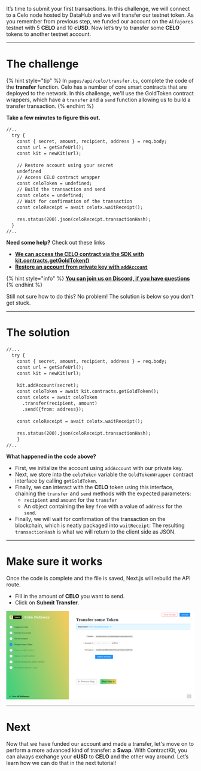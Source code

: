 It’s time to submit your first transactions. In this challenge, we will connect to a Celo node hosted by DataHub and we will transfer our testnet token. As you remember from previous step, we funded our account on the `Alfajores` testnet with 5 **CELO** and 10 **cUSD**. Now let’s try to transfer some **CELO** tokens to another testnet account.

----------------------------------

# The challenge

{% hint style="tip" %}
In `pages/api/celo/transfer.ts`, complete the code of the **transfer** function. Celo has a number of core smart contracts that are deployed to the network. In this challenge, we'll use the GoldToken contract wrappers, which have a `transfer` and a `send` function allowing us to build a transfer transaction. 
{% endhint %}

**Take a few minutes to figure this out.**

```tsx
//..
  try {
    const { secret, amount, recipient, address } = req.body;
    const url = getSafeUrl();
    const kit = newKit(url);

    // Restore account using your secret
    undefined
    // Access CELO contract wrapper
    const celoToken = undefined;
    // Build the transaction and send
    const celotx = undefined;
    // Wait for confirmation of the transaction
    const celoReceipt = await celotx.waitReceipt();

    res.status(200).json(celoReceipt.transactionHash);
  }
//..
```

**Need some help?** Check out these links
* [**We can access the CELO contract via the SDK with kit.contracts.getGoldToken()**](https://docs.celo.org/developer-guide/contractkit/contracts-wrappers-registry#interacting-with-celo-and-cusd)
* [**Restore an account from private key with `addAccount`**](https://docs.celo.org/developer-guide/sdk-code-reference/summary-17/modules/_rpc_wallet_.rpcwallet#methods)

{% hint style="info" %}
[**You can join us on Discord, if you have questions**](https://discord.gg/fszyM7K)
{% endhint %}

Still not sure how to do this? No problem! The solution is below so you don't get stuck.

----------------------------------

# The solution

```tsx
//...
  try {
    const { secret, amount, recipient, address } = req.body;
    const url = getSafeUrl();
    const kit = newKit(url);

    kit.addAccount(secret);
    const celoToken = await kit.contracts.getGoldToken();
    const celotx = await celoToken
      .transfer(recipient, amount)
      .send({from: address});

    const celoReceipt = await celotx.waitReceipt();

    res.status(200).json(celoReceipt.transactionHash);
    }
//..
```

**What happened in the code above?**
* First, we initialize the account using `addAccount` with our private key.
* Next, we store into the `celoToken` variable the `GoldTokenWrapper` contract interface by calling `getGoldToken`. 
* Finally, we can interact with the **CELO** token using this interface, chaining the `transfer` and `send` methods with the expected parameters:
  * `recipient` and `amount` for the `transfer` 
  * An object containing the key `from` with a value of `address` for the `send`.
* Finally, we will wait for confirmation of the transaction on the blockchain, which is neatly packaged into `waitReceipt`: The resulting `transactionHash` is what we will return to the client side as JSON.

----------------------------------

# Make sure it works

Once the code is complete and the file is saved, Next.js will rebuild the API route.
* Fill in the amount of **CELO** you want to send.
* Click on **Submit Transfer**.

![](../../../.gitbook/assets/pathways/celo/celo-transfer.gif)

----------------------------------

# Next

Now that we have funded our account and made a transfer, let's move on to perform a more advanced kind of transfer: a **Swap**. 
With ContractKit, you can always exchange your **cUSD** to **CELO** and the other way around. Let’s learn how we can do that in the next tutorial!
